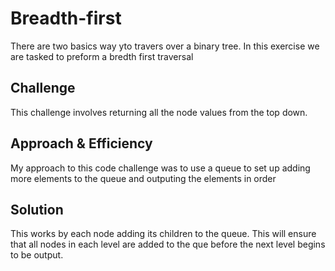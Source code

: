 # Breadth-first
There are two basics way yto travers over a binary tree. In this exercise we are tasked to preform a bredth first traversal

## Challenge
This challenge involves returning all the node values from the top down.  

## Approach & Efficiency
My approach to this code challenge was to use a queue to set up adding more elements to the queue and outputing the elements in order

## Solution
This works by each node adding its children to the queue.  This will ensure that all nodes in each level are added to the que before the next level begins to be output.   
